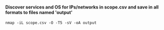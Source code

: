 #### Discover services and OS for IPs/networks in scope.csv and save in all formats to files named 'output'
```nmap -iL scope.csv -O -T5 -sV -oA output```
